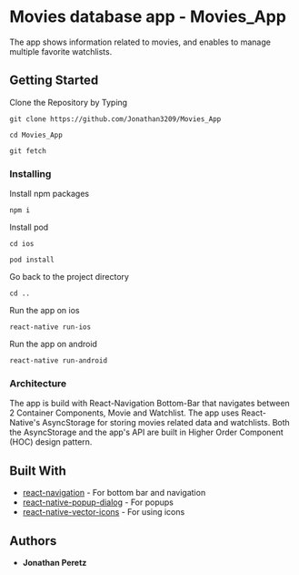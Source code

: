# Movies database app - Movies_App

The app shows information related to movies, and enables to manage multiple favorite watchlists.

## Getting Started

Clone the Repository by Typing

```
git clone https://github.com/Jonathan3209/Movies_App
```
```
cd Movies_App
```
```
git fetch
```

### Installing

Install npm packages

```
npm i
```
Install pod
```
cd ios
```
```
pod install
```


Go back to the project directory
```
cd ..
```
Run the app on ios

```
react-native run-ios
```
Run the app on android

```
react-native run-android
```
### Architecture

The app is build with React-Navigation Bottom-Bar that navigates between 2 Container Components,
Movie and Watchlist.
The app uses React-Native's AsyncStorage for storing movies related data and watchlists.
Both the AsyncStorage and the app's API are built in Higher Order Component (HOC) design pattern.


## Built With

* [react-navigation](https://reactnavigation.org/docs/getting-started) - For bottom bar and navigation
* [react-native-popup-dialog](https://www.npmjs.com/package/react-native-popup-dialog) - For popups
* [react-native-vector-icons](https://github.com/oblador/react-native-vector-icons) - For using icons

## Authors

* **Jonathan Peretz** 

